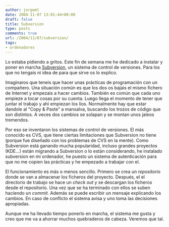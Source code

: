 ```yaml
---
author: jorgeml
date: 2004-11-07 13:01:44+00:00
draft: false
title: Subversion
type: posts
comments: true
url: /2004/11/07/subversion/
tags:
- ordenadores
---
```


Lo estaba pidiendo a gritos. Este fin de semana me he dedicado a instalar y poner en marcha [Subversion](http://subversion.tigris.org), un sistema de control de versiones. Para los que no tengais ni idea de para que sirve os lo explico.

Imaginaros que teneis que hacer unas prácticas de programación con un compañero. Una situación común es que los dos os bajais el mismo fichero de Internet y empezais a hacer cambios. También es común que cada uno empieze a tocar cosas por su cuenta. Luego llega el momento de tener que juntar el trabajo y ahí empiezan los líos. Normalmente hay que estar dandole al "Copy & Paste" a mansalva, buscando los trozos de código que son distintos. A veces dos cambios se solapan y se montan unos jaleos tremendos.

Por eso se inventaron los sistemas de control de versiones. El más conocido es CVS, que tiene ciertas limitaciones que Subversion no tiene (porque fue diseñado con los problemas de CVS en la mente). Como Subversion está ganando mucha popularidad, incluso grandes proyectos (KDE...) están migrando a Subversion o lo están considerando, he instalado subversion en mi ordenador, he puesto un sistema de autenticación para que no me copien las prácticas y he empezado a trabajar con el.

El funcionamiento es más o menos sencillo. Primero se crea un _repositorio_ donde se van a almacenar los ficheros del proyecto. Después, el el directorio de trabajo se hace un _check out_ y se descargan los ficheros desde el repositorio. Una vez que se ha terminado con ellos se suben haciendo un _commit_. Además se puede escribir un mensaje explicando los cambios. En caso de conflicto el sistema avisa y uno toma las decisiones apropiadas.

Aunque me ha llevado tiempo ponerlo en marcha, el sistema me gusta y creo que me va a ahorrar muchos quebraderos de cabeza. Veremos que tal.
